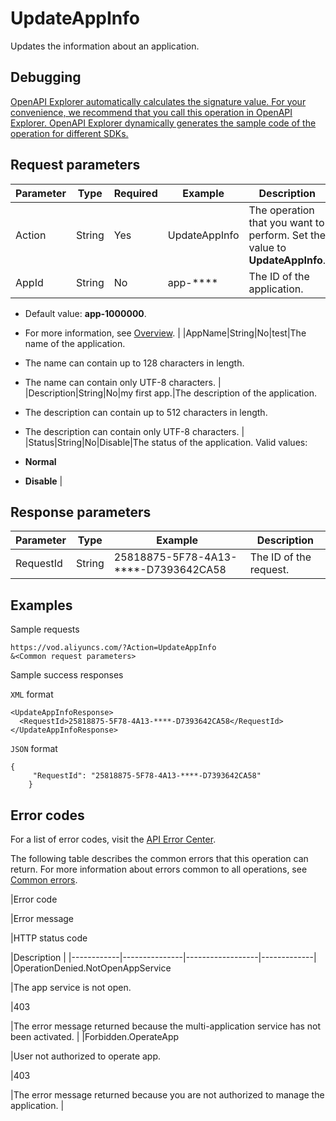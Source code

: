 # UpdateAppInfo

Updates the information about an application.

## Debugging

[OpenAPI Explorer automatically calculates the signature value. For your convenience, we recommend that you call this operation in OpenAPI Explorer. OpenAPI Explorer dynamically generates the sample code of the operation for different SDKs.](https://api.aliyun.com/#product=vod&api=UpdateAppInfo&type=RPC&version=2017-03-21)

## Request parameters

|Parameter|Type|Required|Example|Description|
|---------|----|--------|-------|-----------|
|Action|String|Yes|UpdateAppInfo|The operation that you want to perform. Set the value to **UpdateAppInfo**. |
|AppId|String|No|app-\*\*\*\*|The ID of the application.

-   Default value: **app-1000000**.
-   For more information, see [Overview](~~113600~~). |
|AppName|String|No|test|The name of the application.

-   The name can contain up to 128 characters in length.
-   The name can contain only UTF-8 characters. |
|Description|String|No|my first app.|The description of the application.

-   The description can contain up to 512 characters in length.
-   The description can contain only UTF-8 characters. |
|Status|String|No|Disable|The status of the application. Valid values:

-   **Normal**
-   **Disable** |

## Response parameters

|Parameter|Type|Example|Description|
|---------|----|-------|-----------|
|RequestId|String|25818875-5F78-4A13-\*\*\*\*-D7393642CA58|The ID of the request. |

## Examples

Sample requests

```
https://vod.aliyuncs.com/?Action=UpdateAppInfo
&<Common request parameters>
```

Sample success responses

`XML` format

```
<UpdateAppInfoResponse>
  <RequestId>25818875-5F78-4A13-****-D7393642CA58</RequestId>
</UpdateAppInfoResponse>
```

`JSON` format

```
{
     "RequestId": "25818875-5F78-4A13-****-D7393642CA58"
    }
```

## Error codes

For a list of error codes, visit the [API Error Center](https://error-center.alibabacloud.com/status/product/vod).

The following table describes the common errors that this operation can return. For more information about errors common to all operations, see [Common errors](~~52841~~).

|Error code

|Error message

|HTTP status code

|Description |
|------------|---------------|------------------|-------------|
|OperationDenied.NotOpenAppService

|The app service is not open.

|403

|The error message returned because the multi-application service has not been activated. |
|Forbidden.OperateApp

|User not authorized to operate app.

|403

|The error message returned because you are not authorized to manage the application. |

